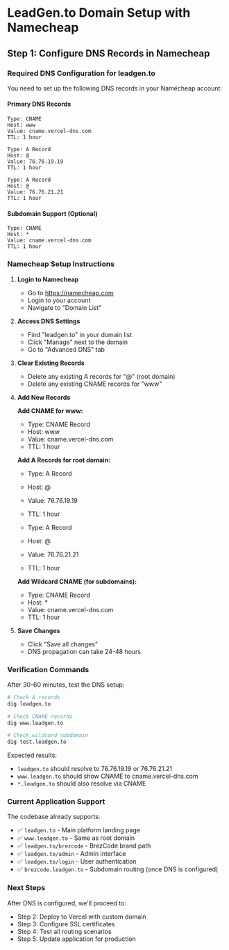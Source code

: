 # LeadGen.to Domain Setup with Namecheap

## Step 1: Configure DNS Records in Namecheap

### Required DNS Configuration for leadgen.to

You need to set up the following DNS records in your Namecheap account:

#### Primary DNS Records
```
Type: CNAME
Host: www
Value: cname.vercel-dns.com
TTL: 1 hour

Type: A Record
Host: @
Value: 76.76.19.19
TTL: 1 hour

Type: A Record
Host: @
Value: 76.76.21.21
TTL: 1 hour
```

#### Subdomain Support (Optional)
```
Type: CNAME
Host: *
Value: cname.vercel-dns.com
TTL: 1 hour
```

### Namecheap Setup Instructions

1. **Login to Namecheap**
   - Go to https://namecheap.com
   - Login to your account
   - Navigate to "Domain List"

2. **Access DNS Settings**
   - Find "leadgen.to" in your domain list
   - Click "Manage" next to the domain
   - Go to "Advanced DNS" tab

3. **Clear Existing Records**
   - Delete any existing A records for "@" (root domain)
   - Delete any existing CNAME records for "www"

4. **Add New Records**
   
   **Add CNAME for www:**
   - Type: CNAME Record
   - Host: www
   - Value: cname.vercel-dns.com
   - TTL: 1 hour
   
   **Add A Records for root domain:**
   - Type: A Record
   - Host: @
   - Value: 76.76.19.19
   - TTL: 1 hour
   
   - Type: A Record
   - Host: @
   - Value: 76.76.21.21
   - TTL: 1 hour

   **Add Wildcard CNAME (for subdomains):**
   - Type: CNAME Record
   - Host: *
   - Value: cname.vercel-dns.com
   - TTL: 1 hour

5. **Save Changes**
   - Click "Save all changes"
   - DNS propagation can take 24-48 hours

### Verification Commands

After 30-60 minutes, test the DNS setup:

```bash
# Check A records
dig leadgen.to

# Check CNAME records
dig www.leadgen.to

# Check wildcard subdomain
dig test.leadgen.to
```

Expected results:
- `leadgen.to` should resolve to 76.76.19.19 or 76.76.21.21
- `www.leadgen.to` should show CNAME to cname.vercel-dns.com
- `*.leadgen.to` should also resolve via CNAME

### Current Application Support

The codebase already supports:
- ✅ `leadgen.to` - Main platform landing page
- ✅ `www.leadgen.to` - Same as root domain
- ✅ `leadgen.to/brezcode` - BrezCode brand path
- ✅ `leadgen.to/admin` - Admin interface
- ✅ `leadgen.to/login` - User authentication
- ✅ `brezcode.leadgen.to` - Subdomain routing (once DNS is configured)

### Next Steps

After DNS is configured, we'll proceed to:
- Step 2: Deploy to Vercel with custom domain
- Step 3: Configure SSL certificates
- Step 4: Test all routing scenarios
- Step 5: Update application for production